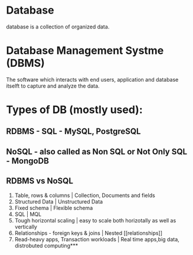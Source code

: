 # Database

database is a collection of organized data.

# Database Management Systme (DBMS)

The software which interacts with end users, application and database itselft to capture and analyze the data.

# Types of DB (mostly used):

## RDBMS - SQL - MySQL, PostgreSQL

## NoSQL - also called as Non SQL or Not Only SQL - MongoDB

## RDBMS vs NoSQL

1. Table, rows & columns | Collection, Documents and fields
2. Structured Data | Unstructured Data
3. Fixed schema | Flexible schema
4. SQL | MQL
5. Tough horizontal scaling | easy to scale both horizotally as well as vertically
6. Relationships - foreign keys & joins | Nested [[relationships]]
7. Read-heavy apps, Transaction workloads | Real time apps,big data, distrobuted computing\*\*\*
